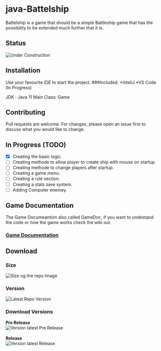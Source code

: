 # java-Battelship

Battelship is a game that should be a simple Battleship game that has the possibility to be extended much further that it is.

## Status 
![Under Construction](https://media.giphy.com/media/kfR5iyQgmq7PoiFTAf/giphy.gif)

## Installation

Use your favourite IDE to start the project. 
###Included:
*InteliJ
*VS Code (In Progress)

JDK : Java 11
Main Class: Game

## Contributing
Pull requests are welcome. For changes, please open an issue first to discuss what you would like to change.

## In Progress (TODO)
- [x] Creating the basic logic.
- [ ] Creating methode to allow player to create ship with mouse on startup.
- [ ] Creating methode to change players after startup.
- [ ] Creating a game menu.
- [ ] Creating a rule section.
- [ ] Creating a stats save system.
- [ ] Adding Computer enemey.

## Game Documentation
The Game Documeantion also called GameDoc, if you want to undestand the code or how the game works check the wiki out.
<br>
### [Game Documentation](https://github.com/KnightRider2070/java-Battelship/wiki/Home)

## Download

### Size
![Size og the repo Image](https://img.shields.io/github/repo-size/KnightRider2070/java-Battelship?style=for-the-badge)

### Version
![Latest Repo Version](https://img.shields.io/github/v/tag/KnightRider2070/java-Battelship?style=for-the-badge)

### Download Versions
**Pre Release**
<br>
![Version latest Pre Release](https://img.shields.io/github/v/release/KnightRider2070/java-Battelship?include_prereleases&style=for-the-badge)
<br>
<br>
**Release**
<br>
![Version latest Release](https://img.shields.io/github/v/release/KnightRider2070/java-Battelship?style=for-the-badge)
